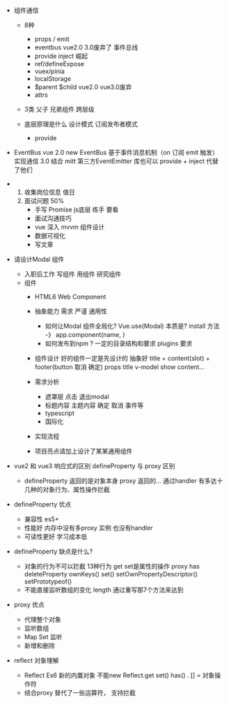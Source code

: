 - 组件通信
  - 8种
    - props / emit
    - eventbus vue2.0 3.0废弃了 事件总线
    - provide inject 崛起
    - ref/defineExpose 
    - vuex/pinia
    - localStorage
    - $parent $child vue2.0 vue3.0废弃
    - attrs
  - 3类
    父子
    兄弟组件
    跨层级
  - 底层原理是什么
      设计模式 订阅发布者模式

      - provide
  
- EventBus
    vue 2.0 new EventBus 基于事件消息机制（on 订阅 emit 触发）实现通信
    3.0 结合 mitt 第三方EventEmitter 库也可以
    provide + inject 代替了他们

- 
  1. 收集岗位信息 值日
  2. 面试问题
      50%
      - 手写 Promise js底层 练手
        要看
      - 面试沟通技巧
      - vue 深入 mvvm 组件设计
      - 数据可视化
      - 写文章

- 请设计Modal 组件
  - 入职后工作 写组件 用组件 研究组件
  - 组件
    - HTML6 Web Component
    - 抽象能力
      需求 严谨 通用性
      - 如何让Modal 组件全局化?
        Vue.use(Modal)
        本质是? install 方法 -》 app.component(name, )
      - 如何发布到npm ?
        一定的目录结构和要求
        plugins
          要求

    - 组件设计
      好的组件一定是先设计的
      抽象好
      title + content(slot) + footer(button 取消 确定)
      props title v-model show
      <Modal>
      content...
      </Modal>
    - 需求分析
      - 遮罩层 点击 退出modal
      - 标题内容 主题内容 确定 取消 事件等
      - typescript
      - 国际化 
    - 实现流程
    - 项目亮点请加上设计了某某通用组件

- vue2 和 vue3 响应式的区别
  defineProperty 与 proxy 区别

  - defineProperty 返回的是对象本身
    proxy 返回的...
    通过handler 有多达十几种的对象行为、属性操作拦截
- defineProperty 优点
  - 兼容性 es5+
  - 性能好 内存中没有多proxy 实例 也没有handler
  - 可读性更好 学习成本低

- defineProperty 缺点是什么?
  - 对象的行为不可以拦截 13种行为
    get set是属性的操作
    proxy has deleteProperty 
    ownKeys() set()
    setOwnPropertyDescriptor()
    setPrototypeof()
  - 不能直接监听数组的变化 length
    通过重写那7个方法来达到

- proxy 优点
  - 代理整个对象
  - 监听数组
  - Map Set 监听
  - 新增和删除 

- reflect 对象理解
  - Reflect Es6 新的内置对象 不能new
    Reflect.get set() has() . [] = 对象操作符
  - 结合proxy 替代了一些运算符， 支持拦截
  